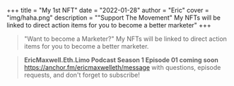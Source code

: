 +++
title = "My 1st NFT"
date = "2022-01-28"
author = "Eric"
cover = "img/haha.png"
description = "\"Support The Movement\" My NFTs will be linked to direct action items for you to become a better marketer"
+++

>"Want to become a Marketer?" My NFTs will be linked to direct action items for you to become a better marketer.

>
>  **EricMaxwell.Eth.Limo Podcast Season 1 Episode 01 coming soon**
https://anchor.fm/ericmaxwelleth/message with questions, episode requests, and don't forget to subscribe!


